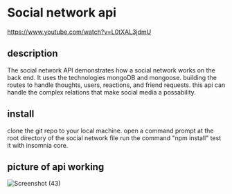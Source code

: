 
# Social network api

https://www.youtube.com/watch?v=L0tXAL3jdmU

## description
The social network API demonstrates how a social network works on the back end. It uses the technologies mongoDB and mongoose.
building the routes to handle thoughts, users, reactions, and friend requests. this api can handle the complex relations that 
make social media a possability.

## install

clone the git repo to your local machine.
open a command prompt at the root directory of the social network file
run the command "npm install"
test it with insomnia core.
## picture of api working
![Screenshot (43)](https://user-images.githubusercontent.com/80006081/130366407-6e108769-3694-4ff5-bee7-094b42abe980.png)
